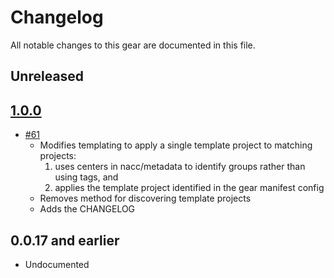 # Changelog

All notable changes to this gear are documented in this file.

## Unreleased

## [1.0.0](https://github.com/naccdata/flywheel-gear-extensions/commit/57474e4b25623963bc86ecb1525dc8b07d1e7347)

* [#61](https://github.com/naccdata/flywheel-gear-extensions/pull/61) 
  * Modifies templating to apply a single template project to matching projects:
    1. uses centers in nacc/metadata to identify groups rather than using tags, and
    2. applies the template project identified in the gear manifest config
  * Removes method for discovering template projects
  * Adds the CHANGELOG

## 0.0.17 and earlier

* Undocumented
